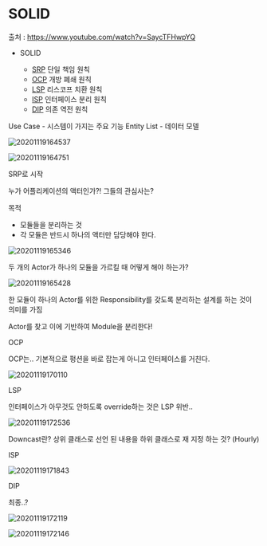 # SOLID

출처 : https://www.youtube.com/watch?v=SaycTFHwpYQ

* SOLID

    * [SRP](https://github.com/kso1204/TIL/blob/main/PHP/SOLID/SRP.md) 단일 책임 원칙
    * [OCP](https://github.com/kso1204/TIL/blob/main/PHP/SOLID/OCP.md) 개방 폐쇄 원칙
    * [LSP](https://github.com/kso1204/TIL/blob/main/PHP/SOLID/LSP.md) 리스코프 치환 원칙
    * [ISP](https://github.com/kso1204/TIL/blob/main/PHP/SOLID/ISP.md) 인터페이스 분리 원칙
    * [DIP](https://github.com/kso1204/TIL/blob/main/PHP/SOLID/DIP.md) 의존 역전 원칙


Use Case - 시스템이 가지는 주요 기능
Entity List - 데이터 모델

![20201119164537](https://user-images.githubusercontent.com/6989005/99636654-0d7a4300-2a87-11eb-8eff-254b464ccc9c.png)

![20201119164751](https://user-images.githubusercontent.com/6989005/99636650-0bb07f80-2a87-11eb-8d09-0b9098602df4.png)

SRP로 시작

누가 어플리케이션의 액터인가?! 그들의 관심사는?

목적
- 모듈들을 분리하는 것
- 각 모듈은 반드시 하나의 액터만 담당해야 한다.

![20201119165346](https://user-images.githubusercontent.com/6989005/99637665-88902900-2a88-11eb-9e5d-eb2897d7c9e6.png)

두 개의 Actor가 하나의 모듈을 가르킬 때 어떻게 해야 하는가?

![20201119165428](https://user-images.githubusercontent.com/6989005/99637658-86c66580-2a88-11eb-9e0f-f1bacf3337c1.png)

한 모듈이 하나의 Actor를 위한 Responsibility를 갖도록 분리하는 설계를 하는 것이 의미를 가짐

Actor를 찾고 이에 기반하여 Module을 분리한다!

OCP

OCP는.. 기본적으로 펑션을 바로 잡는게 아니고 인터페이스를 거친다.

![20201119170110](https://user-images.githubusercontent.com/6989005/99640354-1c172900-2a8c-11eb-85e1-d7c8b446600c.png)


LSP

인터페이스가 아무것도 안하도록 override하는 것은 LSP 위반..

![20201119172536](https://user-images.githubusercontent.com/6989005/99640462-41a43280-2a8c-11eb-94a5-e5b5c78dd1f8.png)

Downcast란? 상위 클래스로 선언 된 내용을 하위 클래스로 재 지정 하는 것? (Hourly)

ISP

![20201119171843](https://user-images.githubusercontent.com/6989005/99640381-2507fa80-2a8c-11eb-82b4-d613885d5837.png)


DIP



최종..?

![20201119172119](https://user-images.githubusercontent.com/6989005/99640397-2afddb80-2a8c-11eb-87a7-cefdbdd737bc.png)

![20201119172146](https://user-images.githubusercontent.com/6989005/99640402-2cc79f00-2a8c-11eb-960b-85ce95c45586.png)
